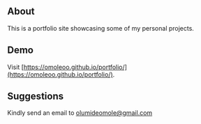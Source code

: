 ## About
This is a portfolio site showcasing some of my personal projects.


## Demo
Visit [https://omoleoo.github.io/portfolio/](https://omoleoo.github.io/portfolio/).

## Suggestions
Kindly send an email to olumideomole@gmail.com
